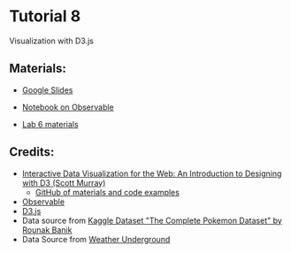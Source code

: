 # Tutorial 8

Visualization with D3.js

## Materials:

- [Google Slides](https://bit.ly/vis-t08)

- [Notebook on Observable](https://bit.ly/vis-t08-ob)

- [Lab 6 materials](./lab7)

## Credits:
- [Interactive Data Visualization for the Web: An Introduction to Designing with D3 (Scott Murray)](https://alignedleft.com/work/d3-book-2e)
  - [GitHub of materials and code examples](https://github.com/alignedleft/d3-book)
- [Observable](https://observablehq.com)
- [D3.js](https://d3js.org/)
- Data source from [Kaggle Dataset "The Complete Pokemon Dataset" by Rounak Banik](https://www.kaggle.com/rounakbanik/pokemon)
- Data Source from [Weather Underground](https://www.wunderground.com)
